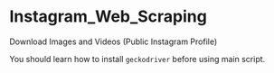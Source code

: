 # Instagram_Web_Scraping

Download Images and Videos (Public Instagram Profile)

You should learn how to install `geckodriver` before using main script.
